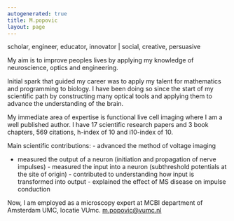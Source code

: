 ```yaml
---
autogenerated: true
title: M.popovic
layout: page
---
```


scholar, engineer, educator, innovator \| social, creative, persuasive

My aim is to improve peoples lives by applying my knowledge of
neuroscience, optics and engineering.

Initial spark that guided my career was to apply my talent for
mathematics and programming to biology. I have been doing so since the
start of my scientific path by constructing many optical tools and
applying them to advance the understanding of the brain.

My immediate area of expertise is functional live cell imaging where I
am a well published author. I have 17 scientific research papers and 3
book chapters, 569 citations, h-index of 10 and i10-index of 10.

Main scientific contributions: - advanced the method of voltage imaging
- measured the output of a neuron (initiation and propagation of nerve
impulses) - measured the input into a neuron (subthreshold potentials at
the site of origin) - contributed to understanding how input is
transformed into output - explained the effect of MS disease on impulse
conduction

Now, I am employed as a microscopy expert at MCBI department of
Amsterdam UMC, locatie VUmc. m.popovic@vumc.nl
